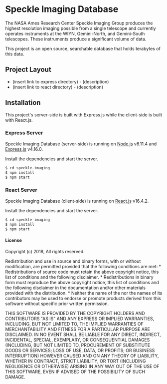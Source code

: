 # Speckle Imaging Database

The NASA Ames Research Center Speckle Imaging Group produces the highest resolution imaging possible from a single telescope and currently operates instruments at the WIYN, Gemini-North, and Gemini-South telescopes. These instruments produce a significant volume of data.

This project is an open source, searchable database that holds terabytes of this data. 

## Project Layout
- (insert link to express directory) - (description)
- (insert link to react directory) - (description)
## Installation
This project's server-side is built with Express.js while the client-side is built with React.js.
### Express Server
Speckle Imaging Database (server-side) is running on [Node.js](https://nodejs.org/) v8.11.4 and [Express.js](https://expressjs.com/) v4.16.0.

Install the dependencies and start the server.

```sh
$ cd speckle-imaging
$ npm install
$ npm start
```

### React Server

Speckle Imaging Database (client-side) is running on [React.js](https://reactjs.org/) v16.4.2. 

Install the dependencies and start the server.

```sh
$ cd speckle-imaging
$ npm install
$ npm start
```

#### License
Copyright (c) 2018, <copyright holder>
All rights reserved.

Redistribution and use in source and binary forms, with or without
modification, are permitted provided that the following conditions are met:
    * Redistributions of source code must retain the above copyright
      notice, this list of conditions and the following disclaimer.
    * Redistributions in binary form must reproduce the above copyright
      notice, this list of conditions and the following disclaimer in the
      documentation and/or other materials provided with the distribution.
    * Neither the name of the <organization> nor the
      names of its contributors may be used to endorse or promote products
      derived from this software without specific prior written permission.

THIS SOFTWARE IS PROVIDED BY THE COPYRIGHT HOLDERS AND CONTRIBUTORS "AS IS" AND
ANY EXPRESS OR IMPLIED WARRANTIES, INCLUDING, BUT NOT LIMITED TO, THE IMPLIED
WARRANTIES OF MERCHANTABILITY AND FITNESS FOR A PARTICULAR PURPOSE ARE
DISCLAIMED. IN NO EVENT SHALL <COPYRIGHT HOLDER> BE LIABLE FOR ANY
DIRECT, INDIRECT, INCIDENTAL, SPECIAL, EXEMPLARY, OR CONSEQUENTIAL DAMAGES
(INCLUDING, BUT NOT LIMITED TO, PROCUREMENT OF SUBSTITUTE GOODS OR SERVICES;
LOSS OF USE, DATA, OR PROFITS; OR BUSINESS INTERRUPTION) HOWEVER CAUSED AND
ON ANY THEORY OF LIABILITY, WHETHER IN CONTRACT, STRICT LIABILITY, OR TORT
(INCLUDING NEGLIGENCE OR OTHERWISE) ARISING IN ANY WAY OUT OF THE USE OF THIS
SOFTWARE, EVEN IF ADVISED OF THE POSSIBILITY OF SUCH DAMAGE.
